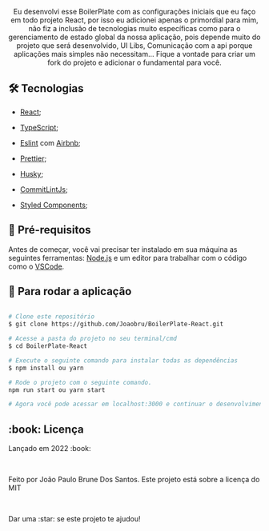 <p align="center"> 
  Eu desenvolvi esse BoilerPlate com as configurações iniciais que eu faço em todo 
  projeto React, por isso eu adicionei apenas o primordial para mim, não fiz a inclusão de tecnologias
  muito específicas como para o gerenciamento de estado global da nossa aplicação, pois depende muito 
  do projeto que será desenvolvido, UI Libs, Comunicação com a api porque aplicações mais simples não necessitam...
  Fique a vontade para criar um fork do projeto e adicionar o fundamental para você. 
</p>

## 🛠 Tecnologias
  * [React](https://pt-br.reactjs.org/);

  * [TypeScript](https://www.typescriptlang.org/);

  * [Eslint](https://eslint.org/) com [Airbnb](https://github.com/airbnb/javascript);

  * [Prettier](https://prettier.io/);

  * [Husky](https://typicode.github.io/husky/);

  * [CommitLintJs](https://commitlint.js.org/);

  * [Styled Components](https://styled-components.com/);




## :wrench: Pré-requisitos

 Antes de começar, você vai precisar ter instalado em sua máquina as seguintes ferramentas:
[Node.js](https://nodejs.org/en/) e um editor para trabalhar com o código como o [VSCode](https://code.visualstudio.com/).

## :rocket: Para rodar a aplicação

```bash

# Clone este repositório
$ git clone https://github.com/Joaobru/BoilerPlate-React.git

# Acesse a pasta do projeto no seu terminal/cmd
$ cd BoilerPlate-React

# Execute o seguinte comando para instalar todas as dependências
$ npm install ou yarn

# Rode o projeto com o seguinte comando.
npm run start ou yarn start

# Agora você pode acessar em localhost:3000 e continuar o desenvolvimento do seu próprio projeto.

```

<h2> :book: Licença </h2>
<p>Lançado em 2022 :book:</p></br>
<p>Feito por João Paulo Brune Dos Santos. Este projeto está sobre a licença do MIT</p></br>
<p>Dar uma :star: se este projeto te ajudou!</p>